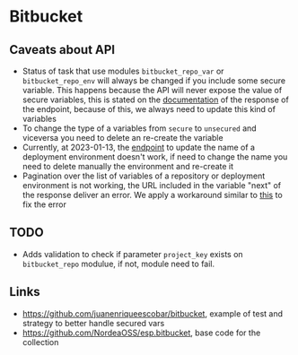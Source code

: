 # Bitbucket

## Caveats about API

- Status of task that use modules `bitbucket_repo_var` or `bitbucket_repo_env` will always be changed if you include some secure variable. This happens because the API will never expose the value of secure variables, this is stated on the [documentation](https://developer.atlassian.com/cloud/bitbucket/rest/api-group-pipelines/#api-repositories-workspace-repo-slug-pipelines-config-variables-variable-uuid-get) of the response of the endpoint, because of this, we always need to update this kind of variables
- To change the type of a variables from `secure` to `unsecured` and viceversa you need to delete an re-create the variable
- Currently, at 2023-01-13, the [endpoint](https://developer.atlassian.com/cloud/bitbucket/rest/api-group-deployments/#api-repositories-workspace-repo-slug-environments-environment-uuid-changes-post) to update the name of a deployment environment doesn't work, if need to change the name you need to delete manually the environment and re-create it
- Pagination over the list of variables of a repository or deployment environment is not working, the URL included in the variable "next" of the response deliver an error. We apply a workaround similar to [this](https://jira.atlassian.com/browse/BCLOUD-13806) to fix the error

## TODO

- Adds validation to check if parameter `project_key` exists on `bitbucket_repo` modulue, if not, module need to fail.

## Links

- https://github.com/juanenriqueescobar/bitbucket, example of test and strategy to better handle secured vars
- https://github.com/NordeaOSS/esp.bitbucket, base code for the collection
